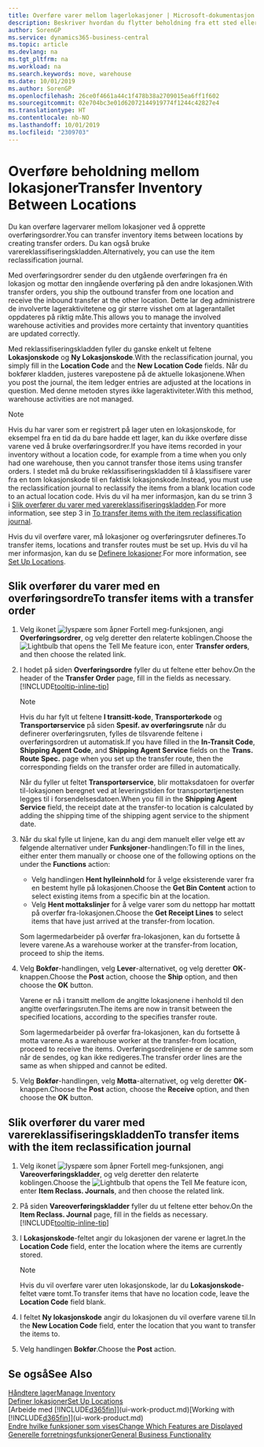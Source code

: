 ```yaml
---
title: Overføre varer mellom lagerlokasjoner | Microsoft-dokumentasjon
description: Beskriver hvordan du flytter beholdning fra ett sted eller lager til et annet, enten med reklassifiseringskladden eller overføringsordrer.
author: SorenGP
ms.service: dynamics365-business-central
ms.topic: article
ms.devlang: na
ms.tgt_pltfrm: na
ms.workload: na
ms.search.keywords: move, warehouse
ms.date: 10/01/2019
ms.author: SorenGP
ms.openlocfilehash: 26ce0f4661a44c1f478b38a2709015ea6ff1f602
ms.sourcegitcommit: 02e704bc3e01d62072144919774f1244c42827e4
ms.translationtype: HT
ms.contentlocale: nb-NO
ms.lasthandoff: 10/01/2019
ms.locfileid: "2309703"
---
```

# <a name="transfer-inventory-between-locations"></a><span data-ttu-id="22f15-103">Overføre beholdning mellom lokasjoner</span><span class="sxs-lookup"><span data-stu-id="22f15-103">Transfer Inventory Between Locations</span></span>
<span data-ttu-id="22f15-104">Du kan overføre lagervarer mellom lokasjoner ved å opprette overføringsordrer.</span><span class="sxs-lookup"><span data-stu-id="22f15-104">You can transfer inventory items between locations by creating transfer orders.</span></span> <span data-ttu-id="22f15-105">Du kan også bruke varereklassifiseringskladden.</span><span class="sxs-lookup"><span data-stu-id="22f15-105">Alternatively, you can use the item reclassification journal.</span></span>

<span data-ttu-id="22f15-106">Med overføringsordrer sender du den utgående overføringen fra én lokasjon og mottar den inngående overføring på den andre lokasjonen.</span><span class="sxs-lookup"><span data-stu-id="22f15-106">With transfer orders, you ship the outbound transfer from one location and receive the inbound transfer at the other location.</span></span> <span data-ttu-id="22f15-107">Dette lar deg administrere de involverte lageraktivitetene og gir større visshet om at lagerantallet oppdateres på riktig måte.</span><span class="sxs-lookup"><span data-stu-id="22f15-107">This allows you to manage the involved warehouse activities and provides more certainty that inventory quantities are updated correctly.</span></span>

<span data-ttu-id="22f15-108">Med reklassifiseringskladden fyller du ganske enkelt ut feltene **Lokasjonskode** og **Ny Lokasjonskode**.</span><span class="sxs-lookup"><span data-stu-id="22f15-108">With the reclassification journal, you simply fill in the **Location Code** and the **New Location Code** fields.</span></span> <span data-ttu-id="22f15-109">Når du bokfører kladden, justeres varepostene på de aktuelle lokasjonene.</span><span class="sxs-lookup"><span data-stu-id="22f15-109">When you post the journal, the item ledger entries are adjusted at the locations in question.</span></span> <span data-ttu-id="22f15-110">Med denne metoden styres ikke lageraktiviteter.</span><span class="sxs-lookup"><span data-stu-id="22f15-110">With this method, warehouse activities are not managed.</span></span>

> [!NOTE]  
>   <span data-ttu-id="22f15-111">Hvis du har varer som er registrert på lager uten en lokasjonskode, for eksempel fra en tid da du bare hadde ett lager, kan du ikke overføre disse varene ved å bruke overføringsordrer.</span><span class="sxs-lookup"><span data-stu-id="22f15-111">If you have items recorded in your inventory without a location code, for example from a time when you only had one warehouse, then you cannot transfer those items using transfer orders.</span></span> <span data-ttu-id="22f15-112">I stedet må du bruke reklassifiseringskladden til å klassifisere varer fra en tom lokasjonskode til en faktisk lokasjonskode.</span><span class="sxs-lookup"><span data-stu-id="22f15-112">Instead, you must use the reclassification journal to reclassify the items from a blank location code to an actual location code.</span></span>  <span data-ttu-id="22f15-113">Hvis du vil ha mer informasjon, kan du se trinn 3 i [Slik overfører du varer med varereklassifiseringskladden](inventory-how-transfer-between-locations.md#to-transfer-items-with-the-item-reclassification-journal).</span><span class="sxs-lookup"><span data-stu-id="22f15-113">For more information, see step 3 in [To transfer items with the item reclassification journal](inventory-how-transfer-between-locations.md#to-transfer-items-with-the-item-reclassification-journal).</span></span>

<span data-ttu-id="22f15-114">Hvis du vil overføre varer, må lokasjoner og overføringsruter defineres.</span><span class="sxs-lookup"><span data-stu-id="22f15-114">To transfer items, locations and transfer routes must be set up.</span></span> <span data-ttu-id="22f15-115">Hvis du vil ha mer informasjon, kan du se [Definere lokasjoner](inventory-how-setup-locations.md).</span><span class="sxs-lookup"><span data-stu-id="22f15-115">For more information, see [Set Up Locations](inventory-how-setup-locations.md).</span></span>

## <a name="to-transfer-items-with-a-transfer-order"></a><span data-ttu-id="22f15-116">Slik overfører du varer med en overføringsordre</span><span class="sxs-lookup"><span data-stu-id="22f15-116">To transfer items with a transfer order</span></span>
1. <span data-ttu-id="22f15-117">Velg ikonet ![lyspære som åpner Fortell meg-funksjonen](media/ui-search/search_small.png "Fortell hva du vil gjøre"), angi **Overføringsordrer**, og velg deretter den relaterte koblingen.</span><span class="sxs-lookup"><span data-stu-id="22f15-117">Choose the ![Lightbulb that opens the Tell Me feature](media/ui-search/search_small.png "Tell me what you want to do") icon, enter **Transfer orders**, and then choose the related link.</span></span>
2. <span data-ttu-id="22f15-118">I hodet på siden **Overføringsordre** fyller du ut feltene etter behov.</span><span class="sxs-lookup"><span data-stu-id="22f15-118">On the header of the **Transfer Order** page, fill in the fields as necessary.</span></span> [!INCLUDE[tooltip-inline-tip](includes/tooltip-inline-tip_md.md)]

    > [!NOTE]  
    >   <span data-ttu-id="22f15-119">Hvis du har fylt ut feltene **I transitt-kode**, **Transportørkode** og **Transportørservice** på siden **Spesif. av overføringsrute** når du definerer overføringsruten, fylles de tilsvarende feltene i overføringsordren ut automatisk.</span><span class="sxs-lookup"><span data-stu-id="22f15-119">If you have filled in the **In-Transit Code**, **Shipping Agent Code**, and **Shipping Agent Service** fields on the **Trans. Route Spec.** page when you set up the transfer route, then the corresponding fields on the transfer order are filled in automatically.</span></span>

    <span data-ttu-id="22f15-120">Når du fyller ut feltet **Transportørservice**, blir mottaksdatoen for overfør til-lokasjonen beregnet ved at leveringstiden for transportørtjenesten legges til i forsendelsesdatoen.</span><span class="sxs-lookup"><span data-stu-id="22f15-120">When you fill in the **Shipping Agent Service** field, the receipt date at the transfer-to location is calculated by adding the shipping time of the shipping agent service to the shipment date.</span></span>

3. <span data-ttu-id="22f15-121">Når du skal fylle ut linjene, kan du angi dem manuelt eller velge ett av følgende alternativer under **Funksjoner**-handlingen:</span><span class="sxs-lookup"><span data-stu-id="22f15-121">To fill in the lines, either enter them manually or choose one of the following options on the under the **Functions** action:</span></span>
    - <span data-ttu-id="22f15-122">Velg handlingen **Hent hylleinnhold** for å velge eksisterende varer fra en bestemt hylle på lokasjonen.</span><span class="sxs-lookup"><span data-stu-id="22f15-122">Choose the **Get Bin Content** action to select existing items from a specific bin at the location.</span></span>
    - <span data-ttu-id="22f15-123">Velg **Hent mottakslinjer** for å velge varer som du nettopp har mottatt på overfør fra-lokasjonen.</span><span class="sxs-lookup"><span data-stu-id="22f15-123">Choose the **Get Receipt Lines** to select items that have just arrived at the transfer-from location.</span></span>   

    <span data-ttu-id="22f15-124">Som lagermedarbeider på overfør fra-lokasjonen, kan du fortsette å levere varene.</span><span class="sxs-lookup"><span data-stu-id="22f15-124">As a warehouse worker at the transfer-from location, proceed to ship the items.</span></span>
4. <span data-ttu-id="22f15-125">Velg **Bokfør**-handlingen, velg **Lever**-alternativet, og velg deretter **OK**-knappen.</span><span class="sxs-lookup"><span data-stu-id="22f15-125">Choose the **Post** action, choose the **Ship** option, and then choose the **OK** button.</span></span>

    <span data-ttu-id="22f15-126">Varene er nå i transitt mellom de angitte lokasjonene i henhold til den angitte overføringsruten.</span><span class="sxs-lookup"><span data-stu-id="22f15-126">The items are now in transit between the specified locations, according to the specifies transfer route.</span></span>

    <span data-ttu-id="22f15-127">Som lagermedarbeider på overfør fra-lokasjonen, kan du fortsette å motta varene.</span><span class="sxs-lookup"><span data-stu-id="22f15-127">As a warehouse worker at the transfer-from location, proceed to receive the items.</span></span> <span data-ttu-id="22f15-128">Overføringsordrelinjene er de samme som når de sendes, og kan ikke redigeres.</span><span class="sxs-lookup"><span data-stu-id="22f15-128">The transfer order lines are the same as when shipped and cannot be edited.</span></span>
5. <span data-ttu-id="22f15-129">Velg **Bokfør**-handlingen, velg **Motta**-alternativet, og velg deretter **OK**-knappen.</span><span class="sxs-lookup"><span data-stu-id="22f15-129">Choose the **Post** action, choose the **Receive** option, and then choose the **OK** button.</span></span>

## <a name="to-transfer-items-with-the-item-reclassification-journal"></a><span data-ttu-id="22f15-130">Slik overfører du varer med varereklassifiseringskladden</span><span class="sxs-lookup"><span data-stu-id="22f15-130">To transfer items with the item reclassification journal</span></span>
1. <span data-ttu-id="22f15-131">Velg ikonet ![lyspære som åpner Fortell meg-funksjonen](media/ui-search/search_small.png "Fortell hva du vil gjøre"), angi **Vareoverføringskladder**, og velg deretter den relaterte koblingen.</span><span class="sxs-lookup"><span data-stu-id="22f15-131">Choose the ![Lightbulb that opens the Tell Me feature](media/ui-search/search_small.png "Tell me what you want to do") icon, enter **Item Reclass. Journals**, and then choose the related link.</span></span>
2. <span data-ttu-id="22f15-132">På siden **Vareoverføringskladder** fyller du ut feltene etter behov.</span><span class="sxs-lookup"><span data-stu-id="22f15-132">On the **Item Reclass. Journal** page, fill in the fields as necessary.</span></span> [!INCLUDE[tooltip-inline-tip](includes/tooltip-inline-tip_md.md)]
3. <span data-ttu-id="22f15-133">I **Lokasjonskode**-feltet angir du lokasjonen der varene er lagret.</span><span class="sxs-lookup"><span data-stu-id="22f15-133">In the **Location Code** field, enter the location where the items are currently stored.</span></span>

    > [!NOTE]  
    >   <span data-ttu-id="22f15-134">Hvis du vil overføre varer uten lokasjonskode, lar du **Lokasjonskode**-feltet være tomt.</span><span class="sxs-lookup"><span data-stu-id="22f15-134">To transfer items that have no location code, leave the **Location Code** field blank.</span></span>
4. <span data-ttu-id="22f15-135">I feltet **Ny lokasjonskode** angir du lokasjonen du vil overføre varene til.</span><span class="sxs-lookup"><span data-stu-id="22f15-135">In the **New Location Code** field, enter the location that you want to transfer the items to.</span></span>
5. <span data-ttu-id="22f15-136">Velg handlingen **Bokfør**.</span><span class="sxs-lookup"><span data-stu-id="22f15-136">Choose the **Post** action.</span></span>

## <a name="see-also"></a><span data-ttu-id="22f15-137">Se også</span><span class="sxs-lookup"><span data-stu-id="22f15-137">See Also</span></span>
[<span data-ttu-id="22f15-138">Håndtere lager</span><span class="sxs-lookup"><span data-stu-id="22f15-138">Manage Inventory</span></span>](inventory-manage-inventory.md)  
[<span data-ttu-id="22f15-139">Definer lokasjoner</span><span class="sxs-lookup"><span data-stu-id="22f15-139">Set Up Locations</span></span>](inventory-how-setup-locations.md)  
<span data-ttu-id="22f15-140">[Arbeide med [!INCLUDE[d365fin](includes/d365fin_md.md)]](ui-work-product.md)</span><span class="sxs-lookup"><span data-stu-id="22f15-140">[Working with [!INCLUDE[d365fin](includes/d365fin_md.md)]](ui-work-product.md)</span></span>  
[<span data-ttu-id="22f15-141">Endre hvilke funksjoner som vises</span><span class="sxs-lookup"><span data-stu-id="22f15-141">Change Which Features are Displayed</span></span>](ui-experiences.md)  
[<span data-ttu-id="22f15-142">Generelle forretningsfunksjoner</span><span class="sxs-lookup"><span data-stu-id="22f15-142">General Business Functionality</span></span>](ui-across-business-areas.md)
